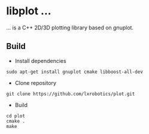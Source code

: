 libplot ...
===========

... is a C++ 2D/3D plotting library based on gnuplot.

## Build

* Install dependencies
```
sudo apt-get install gnuplot cmake libboost-all-dev
```

* Clone repository
```
git clone https://github.com/lxrobotics/plot.git
```

* Build
```
cd plot
cmake .
make
```
